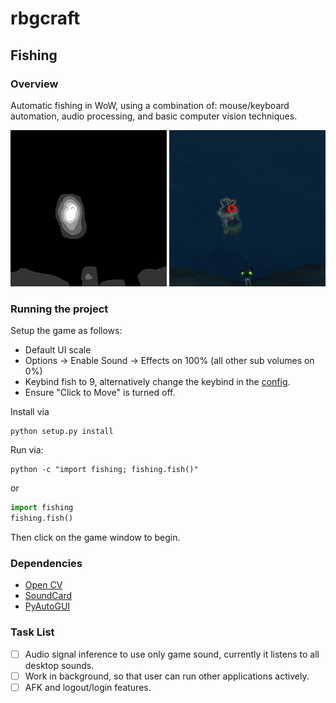 # rbgcraft

## Fishing

### Overview

Automatic fishing in WoW, using a combination of: mouse/keyboard automation, audio processing, and basic computer 
vision techniques.

![Alt text](images/status_blurred.png?raw=true)
![Alt text](images/status.png?raw=true) 
 

### Running the project

Setup the game as follows:
* Default UI scale
* Options -> Enable Sound -> Effects on 100% (all other sub volumes on 0%)
* Keybind fish to 9, alternatively change the keybind in the [config](fishing/config.py).
* Ensure "Click to Move" is turned off.

Install via
```commandline
python setup.py install
```

Run via:
```commandline
python -c "import fishing; fishing.fish()"
```
or
```python
import fishing
fishing.fish()
```
Then click on the game window to begin.

### Dependencies
* [Open CV](https://pypi.org/project/opencv-python/)
* [SoundCard](https://pypi.org/project/SoundCard/)
* [PyAutoGUI](https://pypi.org/project/PyAutoGUI/)

### Task List

- [ ] Audio signal inference to use only game sound, currently it listens to all desktop sounds.
- [ ] Work in background, so that user can run other applications actively.
- [ ] AFK and logout/login features.